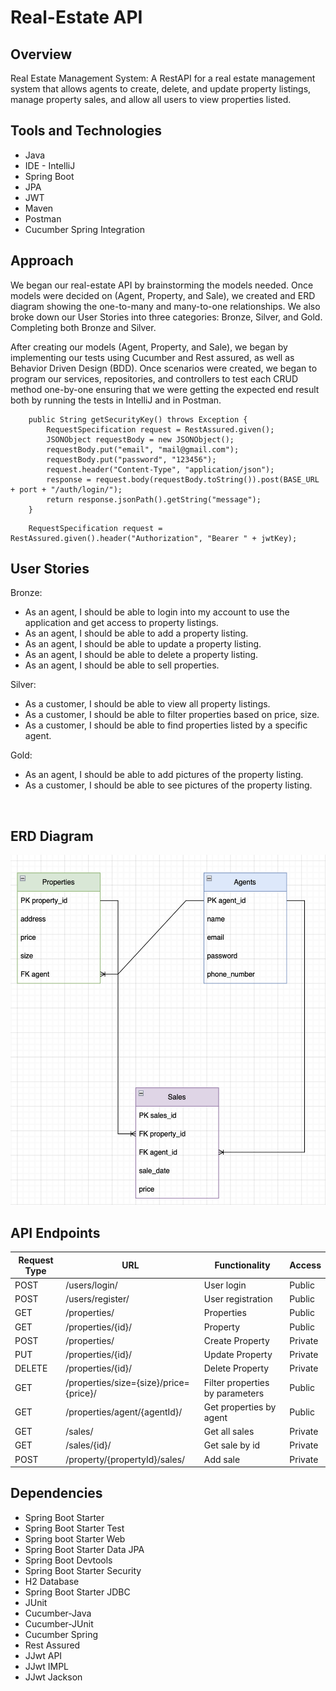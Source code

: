 # Real-Estate API

## Overview
Real Estate Management System: A RestAPI for a real estate management system that allows agents to create, delete, and update property listings, manage property sales, and allow all users to view properties listed.

## Tools and Technologies
* Java
* IDE - IntelliJ
* Spring Boot
* JPA
* JWT
* Maven
* Postman
* Cucumber Spring Integration

## Approach
We began our real-estate API by brainstorming the models needed. 
Once models were decided on (Agent, Property, and Sale), 
we created and ERD diagram showing the one-to-many and many-to-one relationships. 
We also broke down our User Stories into three categories: Bronze, Silver, and Gold. 
Completing both Bronze and Silver.  

After creating our models (Agent, Property, and Sale), 
we began by implementing our tests using Cucumber and Rest assured, as well as Behavior Driven Design (BDD). 
Once scenarios were created, we began to program our services, repositories, and controllers to 
test each CRUD method one-by-one ensuring that we were getting the expected end result both by 
running the tests in IntelliJ and in Postman.


```
    public String getSecurityKey() throws Exception {
        RequestSpecification request = RestAssured.given();
        JSONObject requestBody = new JSONObject();
        requestBody.put("email", "mail@gmail.com");
        requestBody.put("password", "123456");
        request.header("Content-Type", "application/json");
        response = request.body(requestBody.toString()).post(BASE_URL + port + "/auth/login/");
        return response.jsonPath().getString("message");
    }
```

```
    RequestSpecification request = RestAssured.given().header("Authorization", "Bearer " + jwtKey);
```

## User Stories
Bronze:
- As an agent, I should be able to login into my account to use the application and get access to property listings.
- As an agent, I should be able to add a property listing.
- As an agent, I should be able to update a property listing.
- As an agent, I should be able to delete a property listing.
- As an agent, I should be able to sell properties.

Silver:
- As a customer, I should be able to view all property listings.
- As a customer, I should be able to filter properties based on price, size.
- As a customer, I should be able to find properties listed by a specific agent.

Gold:
- As an agent, I should be able to add pictures of the property listing.
- As a customer, I should be able to see pictures of the property listing.

<br>

## ERD Diagram

<img src="erd-diagram.png" style="height: 35rem;">

<br>

## API Endpoints

| Request Type | URL                                    | Functionality                   | Access  | 
|--------------|----------------------------------------|---------------------------------|---------|
| POST         | /users/login/                          | User login               	      | Public  |
| POST         | /users/register/                       | User registration        	      | Public  |
| GET          | /properties/                           | Properties 		                   | Public  |
| GET          | /properties/{id}/                      | Property           	            | Public  |
| POST         | /properties/                           | Create Property          	      | Private |
| PUT          | /properties/{id}/                      | Update Property         	       | Private |
| DELETE       | /properties/{id}/   	                  | Delete Property         	       | Private |
| GET          | /properties/size={size}/price={price}/ | Filter properties by parameters | Public  |
| GET          | /properties/agent/{agentId}/           | Get properties by agent         | Public  |
| GET          | /sales/                                | Get all sales                   | Private |
| GET          | /sales/{id}/                           | Get sale by id                  | Private |
| POST         | /property/{propertyId}/sales/          | Add sale                        | Private |

## Dependencies
* Spring Boot Starter
* Spring Boot Starter Test
* Spring boot Starter Web
* Spring Boot Starter Data JPA
* Spring Boot Devtools
* Spring Boot Starter Security
* H2 Database
* Spring Boot Starter JDBC
* JUnit
* Cucumber-Java
* Cucumber-JUnit
* Cucumber Spring
* Rest Assured
* JJwt API
* JJwt IMPL
* JJwt Jackson
